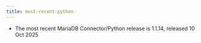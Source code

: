 ```yaml
---
title: most-recent-python
---
```


* The most recent MariaDB Connector/Python release is 1.1.14, released 10 Oct 2025
